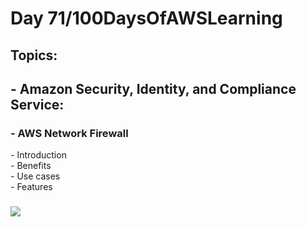 <h1> Day 71/100DaysOfAWSLearning </h1>
<h2> Topics: </h2>

 <h2>  - Amazon Security, Identity, and Compliance Service: </h2>

<h3> - AWS Network Firewall</h3>
         - Introduction <br>
         - Benefits <br> 
         - Use cases <br>
         - Features <br>
         
  <h3>   </h3>
       

<img src = "https://github.com/thetechgirlgita/100-days-of-aws-learning/blob/master/Images/Day70/70_1.jpg?raw=true">
